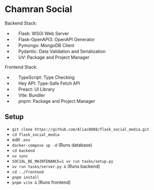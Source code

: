 # Chamran Social

Backend Stack:

- <img src="https://cdn.jsdelivr.net/gh/devicons/devicon@latest/icons/flask/flask-original.svg" alt="" height="16px"> Flask: WSGI Web Server
- <img src="https://cdn.jsdelivr.net/gh/devicons/devicon@latest/icons/openapi/openapi-plain.svg" alt="" height="16px"> Flask-OpenAPI3: OpenAPI Generator
- <img src="https://cdn.jsdelivr.net/gh/devicons/devicon@latest/icons/mongodb/mongodb-original.svg" alt="" height="16px"> Pymongo: MongoDB Client
- <img src="https://docs.pydantic.dev/latest/favicon.png" alt="" height="16px"> Pydantic: Data Validation and Serialization
- <img src="https://docs.astral.sh/uv/assets/logo-letter.svg" alt="" height="16px"> UV: Package and Project Manager

Frontend Stack:

- <img src="https://cdn.jsdelivr.net/gh/devicons/devicon@latest/icons/typescript/typescript-original.svg" alt="" height="16px"> TypeScript: Type Checking
- <img src="https://heyapi.dev/images/logo-48w.png" alt="" height="16px"> Hey API: Type-Safe Fetch API
- <img src="https://preactjs.com/branding/symbol.svg" alt="" height="16px"> Preact: UI Library
- <img src="https://cdn.jsdelivr.net/gh/devicons/devicon@latest/icons/vitejs/vitejs-original.svg" alt="" height="16px"> Vite: Bundler
- <img src="https://cdn.jsdelivr.net/gh/devicons/devicon@latest/icons/pnpm/pnpm-original.svg" alt="" height="16px"> pnpm: Package and Project Manager

## Setup

- `git clone https://github.com/Aliac8888/flask_social_media.git`
- `cd flask_social_media`
- edit `.env`
- `docker-compose up -d` (Runs database)
- `cd backend`
- `uv sync`
- `SOCIAL_BE_MAINTENANCE=1 uv run tasks/setup.py`
- `uv run tasks/server.py &` (Runs backend)
- `cd ../frontend`
- `pnpm install`
- `pnpm vite &` (Runs frontend)
